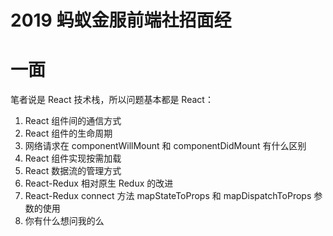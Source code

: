 # 2019 蚂蚁金服前端社招面经

# 一面

笔者说是 React 技术栈，所以问题基本都是 React：

1. React 组件间的通信方式
2. React 组件的生命周期
3. 网络请求在 componentWillMount 和 componentDidMount 有什么区别
4. React 组件实现按需加载
5. React 数据流的管理方式
6. React-Redux 相对原生 Redux 的改进
7. React-Redux connect 方法 mapStateToProps 和 mapDispatchToProps 参数的使用
8. 你有什么想问我的么